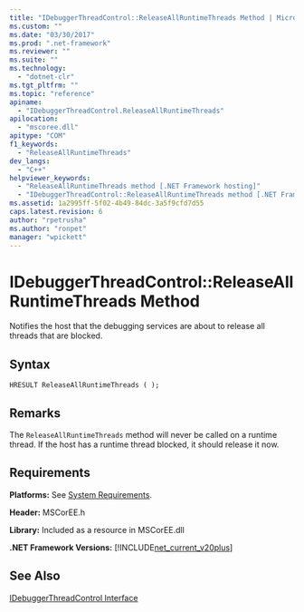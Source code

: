 ```yaml
---
title: "IDebuggerThreadControl::ReleaseAllRuntimeThreads Method | Microsoft Docs"
ms.custom: ""
ms.date: "03/30/2017"
ms.prod: ".net-framework"
ms.reviewer: ""
ms.suite: ""
ms.technology: 
  - "dotnet-clr"
ms.tgt_pltfrm: ""
ms.topic: "reference"
apiname: 
  - "IDebuggerThreadControl.ReleaseAllRuntimeThreads"
apilocation: 
  - "mscoree.dll"
apitype: "COM"
f1_keywords: 
  - "ReleaseAllRuntimeThreads"
dev_langs: 
  - "C++"
helpviewer_keywords: 
  - "ReleaseAllRuntimeThreads method [.NET Framework hosting]"
  - "IDebuggerThreadControl::ReleaseAllRuntimeThreads method [.NET Framework hosting]"
ms.assetid: 1a2995ff-5f02-4b49-84dc-3a5f9cfd7d55
caps.latest.revision: 6
author: "rpetrusha"
ms.author: "ronpet"
manager: "wpickett"
---
```

# IDebuggerThreadControl::ReleaseAllRuntimeThreads Method
Notifies the host that the debugging services are about to release all threads that are blocked.  
  
## Syntax  
  
```  
HRESULT ReleaseAllRuntimeThreads ( );  
```  
  
## Remarks  
 The `ReleaseAllRuntimeThreads` method will never be called on a runtime thread. If the host has a runtime thread blocked, it should release it now.  
  
## Requirements  
 **Platforms:** See [System Requirements](../../../../docs/framework/get-started/system-requirements.md).  
  
 **Header:** MSCorEE.h  
  
 **Library:** Included as a resource in MSCorEE.dll  
  
 **.NET Framework Versions:** [!INCLUDE[net_current_v20plus](../../../../includes/net-current-v20plus-md.md)]  
  
## See Also  
 [IDebuggerThreadControl Interface](../../../../docs/framework/unmanaged-api/hosting/idebuggerthreadcontrol-interface.md)